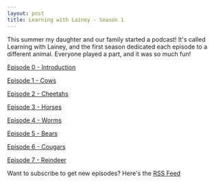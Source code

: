 ```yaml
---
layout: post
title: Learning with Lainey - Season 1
---
```


This summer my daughter and our family started a podcast! It's called Learning
with Lainey, and the first season dedicated each episode to a different animal.
Everyone played a part, and it was so much fun!

[Episode 0 - Introduction](/assets/audio/S1E0-Introduction.m4a)

<audio ref='Episode 0 - Introduction' src="https://raw.githubusercontent.com/kylan/kylan.github.io/master/assets/audio/S1E0-Introduction.m4a"></audio>

[Episode 1 - Cows](/assets/audio/S1E1-Cows.m4a)

<audio ref='Episode 1 - Cows' src="https://raw.githubusercontent.com/kylan/kylan.github.io/master/assets/audio/S1E1-Cows.m4a"></audio>

[Episode 2 - Cheetahs](/assets/audio/S1E2-Cheetahs.m4a)

<audio ref='Episode 2 - Cheetahs' src="https://raw.githubusercontent.com/kylan/kylan.github.io/master/assets/audio/S1E2-Cheetahs.m4a"></audio>

[Episode 3 - Horses](/assets/audio/S1E3-Horses.m4a)

<audio ref='Episode 3 - Horses' src="https://raw.githubusercontent.com/kylan/kylan.github.io/master/assets/audio/S1E3-Horses.m4a"></audio>

[Episode 4 - Worms](/assets/audio/S1E4-Worms.m4a)

<audio ref='Episode 4 - Worms' src="https://raw.githubusercontent.com/kylan/kylan.github.io/master/assets/audio/S1E4-Worms.m4a"></audio>

[Episode 5 - Bears](/assets/audio/S1E5-Bears.m4a)

<audio ref='Episode 5 - Bears' src="https://raw.githubusercontent.com/kylan/kylan.github.io/master/assets/audio/S1E5-Bears.m4a" autoPlay loop></audio>

[Episode 6 - Cougars](/assets/audio/S1E6-Cougars.m4a)

<audio ref='Episode 6 - Cougars' src="https://raw.githubusercontent.com/kylan/kylan.github.io/master/assets/audio/S1E6-Cougars.m4a"></audio>

[Episode 7 - Reindeer](/assets/audio/S1E7-Reindeer.m4a)

<audio ref='Episode 7 - Reindeer' src="https://raw.githubusercontent.com/kylan/kylan.github.io/master/assets/audio/S1E7-Reindeer.m4a"></audio>

Want to subscribe to get new episodes? Here's the
[RSS Feed](https://anchor.fm/s/4c52480/podcast/rss)
